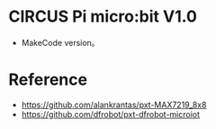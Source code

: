 # CIRCUS Pi micro:bit V1.0
* MakeCode version。
# Reference
* https://github.com/alankrantas/pxt-MAX7219_8x8
* https://github.com/dfrobot/pxt-dfrobot-microiot
